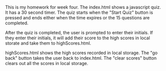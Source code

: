 This is my homework for week four.
The index.html shows a javascript quiz.  It has a 30 second timer.
The quiz starts when the "Start Quiz" button is pressed and ends
either when the time expires or the 15 questions are completed.

After the quiz is completed, the user is prompted to enter their initials.
If they enter their initials, it will add their score to the high scores in local storate and take them to highScores.html.

highScores.html shows the high scores recorded in local storage.
The "go back" button takes the user back to index.html.
The "clear scores" button clears out all the scores in local storage.

